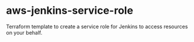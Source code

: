 # aws-jenkins-service-role
Terraform template to create a service role for Jenkins to access resources on your behalf.
